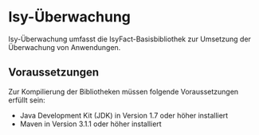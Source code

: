 # Isy-Überwachung
Isy-Überwachung umfasst die IsyFact-Basisbibliothek zur Umsetzung der Überwachung von Anwendungen.

## Voraussetzungen
Zur Kompilierung der Bibliotheken müssen folgende Voraussetzungen erfüllt sein:
* Java Development Kit (JDK) in Version 1.7 oder höher installiert
* Maven in Version 3.1.1 oder höher installiert
